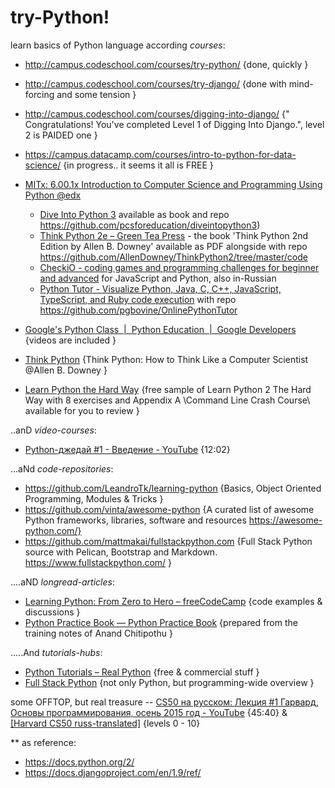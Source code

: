 # try-Python!
learn basics of Python language according _courses_:
- http://campus.codeschool.com/courses/try-python/ {done, quickly }
- http://campus.codeschool.com/courses/try-django/ {done with mind-forcing and some tension }
- http://campus.codeschool.com/courses/digging-into-django/ {" Congratulations! You've completed Level 1 of Digging Into Django.", level 2 is PAIDED one }
- https://campus.datacamp.com/courses/intro-to-python-for-data-science/ {in progress.. it seems it all is FREE }
- [MITx: 6.00.1x Introduction to Computer Science and Programming Using Python @edx](https://courses.edx.org/courses/course-v1:MITx+6.00.1x+2T2017_2/) 
  * [Dive Into Python 3](http://www.diveintopython3.net/) available as book and repo https://github.com/pcsforeducation/diveintopython3)
  * [Think Python 2e – Green Tea Press](http://greenteapress.com/wp/think-python-2e/) - the book 'Think Python 2nd Edition by Allen B. Downey' available as PDF alongside with repo https://github.com/AllenDowney/ThinkPython2/tree/master/code 
  * [CheckiO - coding games and programming challenges for beginner and advanced](https://checkio.org/) for JavaScript and Python, also in-Russian 
  * [Python Tutor - Visualize Python, Java, C, C++, JavaScript, TypeScript, and Ruby code execution](http://www.pythontutor.com/) with repo https://github.com/pgbovine/OnlinePythonTutor 

- [Google's Python Class  |  Python Education  |  Google Developers](https://developers.google.com/edu/python/) {videos are included }
- [Think Python](http://greenteapress.com/thinkpython/html/index.html) {Think Python: How to Think Like a Computer Scientist @Allen B. Downey }
- [Learn Python the Hard Way](https://learnpythonthehardway.org/book/) {free sample of Learn Python 2 The Hard Way with 8 exercises and Appendix A \Command Line Crash Course\ available for you to review } 

..anD _video-courses_:
- [Python-джедай #1 - Введение - YouTube](https://www.youtube.com/watch?v=ahe3WpBMdm4) {12:02}

...aNd _code-repositories_:
- https://github.com/LeandroTk/learning-python {Basics, Object Oriented Programming, Modules & Tricks }
- https://github.com/vinta/awesome-python {A curated list of awesome Python frameworks, libraries, software and resources https://awesome-python.com/} 
- https://github.com/mattmakai/fullstackpython.com {Full Stack Python source with Pelican, Bootstrap and Markdown. https://www.fullstackpython.com/ }

....aND _longread-articles_:
* [Learning Python: From Zero to Hero – freeCodeCamp](https://medium.freecodecamp.org/learning-python-from-zero-to-hero-120ea540b567) {code examples & discussions }
* [Python Practice Book — Python Practice Book](https://anandology.com/python-practice-book/index.html) {prepared from the training notes of Anand Chitipothu }

.....And _tutorials-hubs_:
- [Python Tutorials – Real Python](https://realpython.com/tutorials/) {free & commercial stuff }
- [Full Stack Python](https://www.fullstackpython.com/) {not only Python, but programming-wide overview }

some OFFTOP, but real treasure -- [CS50 на русском: Лекция #1 Гарвард, Основы программирования, осень 2015 год - YouTube](https://www.youtube.com/watch?v=SW_UCzFO7X0) {45:40} & [[Harvard CS50 russ-translated]](https://javarush.ru/quests/QUEST_HARVARD_CS50) {levels 0 - 10} 

** as reference:
- https://docs.python.org/2/ 
- https://docs.djangoproject.com/en/1.9/ref/ 
